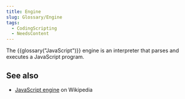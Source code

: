 ```yaml
---
title: Engine
slug: Glossary/Engine
tags:
  - CodingScripting
  - NeedsContent
---
```


The {{glossary("JavaScript")}} engine is an interpreter that parses and executes a JavaScript program.

## See also

- [JavaScript engine](https://en.wikipedia.org/wiki/JavaScript_engine) on Wikipedia
